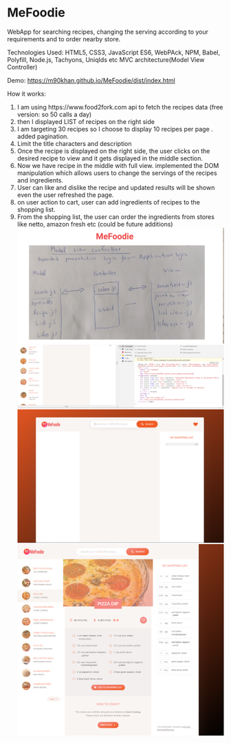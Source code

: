 # MeFoodie
WebApp for searching recipes, changing the serving according to your requirements and to order nearby store.

Technologies Used: HTML5, CSS3, JavaScript ES6, WebPAck, NPM, Babel, Polyfill, Node.js, Tachyons, UniqIds etc
MVC architecture(Model View Controller)

Demo: https://m90khan.github.io/MeFoodie/dist/index.html  

How it works:
<ol>
  <li>I am using https://www.food2fork.com api to fetch the recipes data  (free version: so 50 calls a day)</li>
  <li>then I displayed LIST of recipes on the right side  </li>
  <li>I am targeting 30 recipes so I choose to display 10 recipes per page . added pagination.</li>
  <li>Limit the title characters and description  </li>
  <li>Once the recipe is displayed on the right side, the user clicks on the desired recipe to view and it gets displayed in the middle section.</li>
  <li> Now we have recipe in the middle with full view. implemented the DOM manipulation which allows users to change the servings of the recipes and ingredients. </li>
  <li>User can like and dislike the recipe and updated results will be shown even the user refreshed the page. </li>
  <li>on user action to cart, user can add ingredients of recipes to the shopping list.  </li>
  <li>From the shopping list, the user can order the ingredients from stores like netto, amazon fresh etc (could be future additions)
 </li>

<img src="3.png">
<img src="1.PNG">
<img src="2.PNG">
<img src="4.png">
